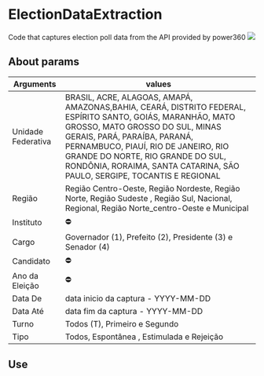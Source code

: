 # ElectionDataExtraction
Code that captures election poll data from the API provided by power360 ![](https://pesquisas.poder360.com.br/img/logo_google.png)

## About params

| Arguments             |  values       |
|-----------------------|---------------|
|    Unidade Federativa |BRASIL, ACRE, ALAGOAS, AMAPÁ, AMAZONAS,BAHIA, CEARÁ, DISTRITO FEDERAL, ESPÍRITO SANTO, GOIÁS, MARANHÃO, MATO GROSSO, MATO GROSSO DO SUL, MINAS GERAIS, PARÁ, PARAÍBA, PARANÁ, PERNAMBUCO, PIAUÍ, RIO DE JANEIRO, RIO GRANDE DO NORTE, RIO GRANDE DO SUL, RONDÔNIA, RORAIMA, SANTA CATARINA, SÃO PAULO, SERGIPE, TOCANTIS E REGIONAL           |
|     Região            |   Região Centro-Oeste, Região Nordeste, Região Norte, Região Sudeste , Região Sul, Nacional, Regional, Região Norte_centro-Oeste e Municipal                    |
|    Instituto          |     :no_entry:          |
|    Cargo              | Governador (1), Prefeito (2), Presidente (3) e Senador (4)       |
|    Candidato          |    :no_entry:           |
|    Ano da Eleição     |    :no_entry:           |
|    Data De            |  data inicio da captura - YYYY-MM-DD                     |
|    Data Até           |  data fim da captura - YYYY-MM-DD                        |
|    Turno              |  Todos (T), Primeiro e Segundo                           |
|    Tipo               |    Todos, Espontânea , Estimulada e Rejeição             |



## Use
